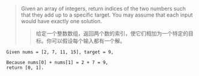 > Given an array of integers, return indices of the two numbers such that they add up to a specific target.
You may assume that each input would have exactly one solution.
> > 给定一个整数数组，返回两个数的索引，使它们相加为一个特定的目标。你可以假设每个输入都有一个解。

```
Given nums = [2, 7, 11, 15], target = 9,

Because nums[0] + nums[1] = 2 + 7 = 9,
return [0, 1].
```
